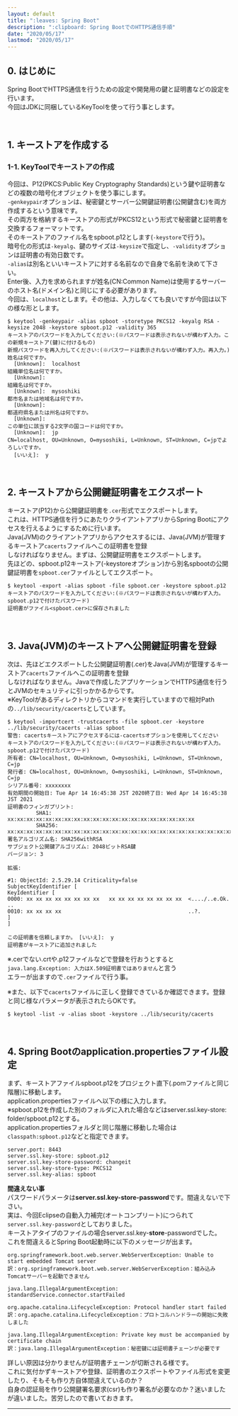 ```yaml
---
layout: default
title: ":leaves: Spring Boot"
description: ":clipboard: Spring BootでのHTTPS通信手順"
date: "2020/05/17"
lastmod: "2020/05/17"
---
```


## 0. はじめに

Spring BootでHTTPS通信を行うための設定や開発用の鍵と証明書などの設定を行います。  
今回はJDKに同梱しているKeyToolを使って行う事とします。  

<br />

## 1. キーストアを作成する

### 1-1. KeyToolでキーストアの作成

今回は、P12(PKCS:Public Key Cryptography Standards)という鍵や証明書などの複数の暗号化オブジェクトを使う事にします。  
`-genkeypair`オプションは、秘密鍵とサーバー公開鍵証明書(公開鍵含む)を両方作成するという意味です。  
その両方を格納するキーストアの形式がPKCS12という形式で秘密鍵と証明書を交換するフォーマットです。  
そのキーストアのファイル名をspboot.p12とします(`-keystore`で行う)。  
暗号化の形式は`-keyalg`、鍵のサイズは`-keysize`で指定し、`-validity`オプションは証明書の有効日数です。  
`-alias`は別名といいキーストアに対する名前なので自身で名前を決めて下さい。  
Enter後、入力を求められますが姓名(CN:Common Name)は使用するサーバーのホスト名(ドメイン名)と同じにする必要があります。  
今回は、`localhost`とします。その他は、入力しなくても良いですが今回は以下の様な形とします。  

    $ keytool -genkeypair -alias spboot -storetype PKCS12 -keyalg RSA -keysize 2048 -keystore spboot.p12 -validity 365
    キーストアのパスワードを入力してください:(※パスワードは表示されないが構わず入力。この新規キーストア(鍵)に付けるもの)
    新規パスワードを再入力してください:(※パスワードは表示されないが構わず入力。再入力。)
    姓名は何ですか。
      [Unknown]:  localhost
    組織単位名は何ですか。
      [Unknown]:
    組織名は何ですか。
      [Unknown]:  mysoshiki
    都市名または地域名は何ですか。
      [Unknown]:
    都道府県名または州名は何ですか。
      [Unknown]:
    この単位に該当する2文字の国コードは何ですか。
      [Unknown]:  jp
    CN=localhost, OU=Unknown, O=mysoshiki, L=Unknown, ST=Unknown, C=jpでよろしいですか。
      [いいえ]:  y

<br />

## 2. キーストアから公開鍵証明書をエクスポート

キーストア(P12)から公開鍵証明書を`.cer`形式でエクスポートします。  
これは、HTTPS通信を行うにあたりクライアントアプリからSpring Bootにアクセスを行えるようにするために行います。  
Java(JVM)のクライアントアプリからアクセスするには、Java(JVM)が管理するキーストア`cacerts`ファイルへこの証明書を登録  
しなければなりません。まずは、公開鍵証明書をエクスポートします。  
先ほどの、spboot.p12キーストア(-keystoreオプション)から別名spbootの公開鍵証明書を`spboot.cer`ファイルとしてエクスポート。  

    $ keytool -export -alias spboot -file spboot.cer -keystore spboot.p12
    キーストアのパスワードを入力してください:(※パスワードは表示されないが構わず入力。spboot.p12で付けたパスワード)
    証明書がファイル<spboot.cer>に保存されました

<br />

## 3. Java(JVM)のキーストアへ公開鍵証明書を登録

次は、先ほどエクスポートした公開鍵証明書(.cer)をJava(JVM)が管理するキーストア`cacerts`ファイルへこの証明書を登録  
しなければなりません。Javaで作成したアプリケーションでHTTPS通信を行うとJVMのセキュリティに引っかかるからです。  
※KeyToolがあるディレクトリからコマンドを実行していますので相対Pathの`../lib/security/cacerts`としています。  

    $ keytool -importcert -trustcacerts -file spboot.cer -keystore ../lib/security/cacerts -alias spboot
    警告: cacertsキーストアにアクセスするには-cacertsオプションを使用してください
    キーストアのパスワードを入力してください:(※パスワードは表示されないが構わず入力。spboot.p12で付けたパスワード)
    所有者: CN=localhost, OU=Unknown, O=mysoshiki, L=Unknown, ST=Unknown, C=jp
    発行者: CN=localhost, OU=Unknown, O=mysoshiki, L=Unknown, ST=Unknown, C=jp
    シリアル番号: xxxxxxxx
    有効期間の開始日: Tue Apr 14 16:45:38 JST 2020終了日: Wed Apr 14 16:45:38 JST 2021
    証明書のフィンガプリント:
             SHA1: xx:xx:xx:xx:xx:xx:xx:xx:xx:xx:xx:xx:xx:xx:xx:xx:xx:xx:xx:xx
             SHA256: xx:xx:xx:xx:xx:xx:xx:xx:xx:xx:xx:xx:xx:xx:xx:xx:xx:xx:xx:xx:xx:xx:xx:xx:xx:xx:xx:xx:xx:xx:xx:xx
    署名アルゴリズム名: SHA256withRSA
    サブジェクト公開鍵アルゴリズム: 2048ビットRSA鍵
    バージョン: 3

    拡張:

    #1: ObjectId: 2.5.29.14 Criticality=false
    SubjectKeyIdentifier [
    KeyIdentifier [
    0000: xx xx xx xx xx xx xx xx   xx xx xx xx xx xx xx xx  <..../..e.Ok. ..
    0010: xx xx xx xx                                        ..?.
    ]
    ]

    この証明書を信頼しますか。 [いいえ]:  y
    証明書がキーストアに追加されました

※.cerでない.crtや.p12ファイルなどで登録を行おうとすると`java.lang.Exception: 入力はX.509証明書ではありません`と言う  
エラーが出ますので`.cer`ファイルで行う事。  

※また、以下で`cacerts`ファイルに正しく登録できているか確認できます。登録と同じ様なパラメータが表示されたらOKです。  

    $ keytool -list -v -alias sboot -keystore ../lib/security/cacerts

<br />

## 4. Spring Bootのapplication.propertiesファイル設定

まず、キーストアファイルspboot.p12をプロジェクト直下(.pomファイルと同じ階層)に移動します。  
application.propertiesファイルへ以下の様に入力します。  
※spboot.p12を作成した別のフォルダに入れた場合などはserver.ssl.key-store: folder/spboot.p12とする。  
application.propertiesフォルダと同じ階層に移動した場合は`classpath:spboot.p12`などと指定できます。  

    server.port: 8443
    server.ssl.key-store: spboot.p12
    server.ssl.key-store-password: changeit
    server.ssl.key-store-type: PKCS12
    server.ssl.key-alias: spboot

**間違えない事**  
パスワードパラメータは**server.ssl.key-store-password**です。間違えないで下さい。  
実は、今回Eclipseの自動入力補完(オートコンプリート)につられて`server.ssl.key-password`としておりました。  
キーストアタイプのファイルの場合server.ssl.key-**store**-passwordでした。  
これを間違えるとSpring Boot起動時に以下のメッセージが出ます。  

    org.springframework.boot.web.server.WebServerException: Unable to start embedded Tomcat server
    訳：org.springframework.boot.web.server.WebServerException：組み込みTomcatサーバーを起動できません

    java.lang.IllegalArgumentException: standardService.connector.startFailed

    org.apache.catalina.LifecycleException: Protocol handler start failed
    訳：org.apache.catalina.LifecycleException：プロトコルハンドラーの開始に失敗しました

    java.lang.IllegalArgumentException: Private key must be accompanied by certificate chain
    訳：java.lang.IllegalArgumentException：秘密鍵には証明書チェーンが必要です

詳しい原因は分かりませんが証明書チェーンが切断される様です。  
これに気付かずキーストアや登録、証明書のエクスポートやファイル形式を変更したり、そもそも作り方自体間違えているのか？  
自身の認証局を作り公開鍵署名要求(csr)も作り署名が必要なのか？迷いましたが違いました。苦労したので書いておきます。  

* * *
